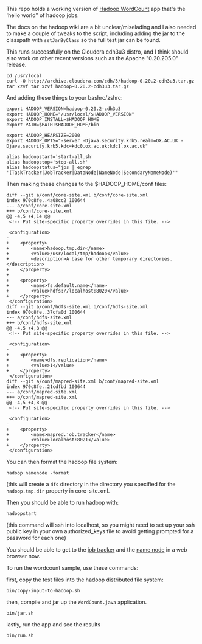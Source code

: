 This repo holds a working version of [Hadoop WordCount](http://wiki.apache.org/hadoop/WordCount) app that's the 'hello world" of hadoop jobs.

The docs on the hadoop wiki are a bit unclear/miselading and I also needed to make a couple of tweaks to the script, including adding the jar to the classpath with `setJarByClass` so the full test jar can be found.

This runs successfully on the Cloudera cdh3u3 distro, and I think should also work on other recent versions such as the Apache "0.20.205.0" release.

    cd /usr/local
    curl -O http://archive.cloudera.com/cdh/3/hadoop-0.20.2-cdh3u3.tar.gz
    tar xzvf tar xzvf hadoop-0.20.2-cdh3u3.tar.gz    

And adding these things to your bashrc/zshrc:

    export HADOOP_VERSION=hadoop-0.20.2-cdh3u3
    export HADOOP_HOME="/usr/local/$HADOOP_VERSION"
    export HADOOP_INSTALL=$HADOOP_HOME
    export PATH=$PATH:$HADOOP_HOME/bin

    export HADOOP_HEAPSIZE=2000
    export HADOOP_OPTS="-server -Djava.security.krb5.realm=OX.AC.UK -Djava.security.krb5.kdc=kdc0.ox.ac.uk:kdc1.ox.ac.uk"

    alias hadoopstart='start-all.sh'
    alias hadoopstop='stop-all.sh'
    alias hadoopstatus="jps | egrep '(TaskTracker|JobTracker|DataNode|NameNode|SecondaryNameNode)'"

Then making these changes to the $HADOOP_HOME/conf files:

    diff --git a/conf/core-site.xml b/conf/core-site.xml
    index 970c8fe..4a08cc2 100644
    --- a/conf/core-site.xml
    +++ b/conf/core-site.xml
    @@ -4,5 +4,14 @@
     <!-- Put site-specific property overrides in this file. -->
     
     <configuration>
    -
    +    <property>
    +        <name>hadoop.tmp.dir</name>
    +        <value>/usr/local/tmp/hadoop</value>
    +        <description>A base for other temporary directories.</description>
    +    </property>
    +     
    +    <property>
    +        <name>fs.default.name</name>
    +        <value>hdfs://localhost:8020</value>
    +    </property>    
     </configuration>
    diff --git a/conf/hdfs-site.xml b/conf/hdfs-site.xml
    index 970c8fe..37cfa0d 100644
    --- a/conf/hdfs-site.xml
    +++ b/conf/hdfs-site.xml
    @@ -4,5 +4,8 @@
     <!-- Put site-specific property overrides in this file. -->
     
     <configuration>
    -
    +    <property>
    +        <name>dfs.replication</name>
    +        <value>1</value>
    +    </property>        
     </configuration>
    diff --git a/conf/mapred-site.xml b/conf/mapred-site.xml
    index 970c8fe..21cdfbd 100644
    --- a/conf/mapred-site.xml
    +++ b/conf/mapred-site.xml
    @@ -4,5 +4,8 @@
     <!-- Put site-specific property overrides in this file. -->
     
     <configuration>
    -
    +    <property>
    +        <name>mapred.job.tracker</name>
    +        <value>localhost:8021</value>
    +    </property>    
     </configuration>
    
You can then format the hadoop file system:

    hadoop namenode -format 
 
(this will create a `dfs` directory in the directory you specified for the `hadoop.tmp.dir` property in core-site.xml. 

Then you should be able to run hadoop with:

    hadoopstart

(this command will ssh into localhost, so you might need to set up your ssh public key in your own authorized_keys file to avoid getting prompted for a password for each one)    

You should be able to get to the [job tracker](http://localhost:50030) and the [name node](http://localhost:50070) in a web browser now.

To run the wordcount sample, use these commands:

first, copy the test files into the hadoop distributed file system:
  
    bin/copy-input-to-hadoop.sh 

then, compile and jar up the `WordCount.java` application. 
    
    bin/jar.sh

lastly, run the app and see the results

    bin/run.sh

